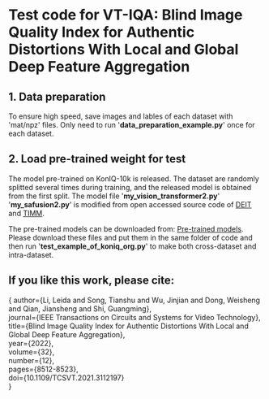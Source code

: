 # Test code for VT-IQA: Blind Image Quality Index for Authentic Distortions With Local and Global Deep Feature Aggregation

## 1. Data preparation  
   To ensure high speed, save images and lables of each dataset with 'mat/npz' files. Only need to run '**data_preparation_example.py**' once for each dataset. 
   
## 2. Load pre-trained weight for test  
   The model pre-trained on KonIQ-10k is released. The dataset are randomly splitted several times during training, and the released model is obtained from the first split. The model file '**my_vision_transformer2.py**' '**my_safusion2.py**' is modified from open accessed source code of [DEIT](https://github.com/facebookresearch/deit) and [TIMM](https://github.com/huggingface/pytorch-image-models/tree/main/timm). 
   
   The pre-trained models can be downloaded from: [Pre-trained models](https://pan.baidu.com/s/1_5YWkppd7bASY7dnIGCdrg?pwd=sz1p). Please download these files and put them in the same folder of code and then run '**test_example_of_koniq_org.py**' to make both cross-dataset and intra-dataset.

## If you like this work, please cite:

{
   author={Li, Leida and Song, Tianshu and Wu, Jinjian and Dong, Weisheng and Qian, Jiansheng and Shi, Guangming},  
  journal={IEEE Transactions on Circuits and Systems for Video Technology},   
  title={Blind Image Quality Index for Authentic Distortions With Local and Global Deep Feature Aggregation},   
  year={2022},  
  volume={32},  
  number={12},  
  pages={8512-8523},  
  doi={10.1109/TCSVT.2021.3112197}   
}





